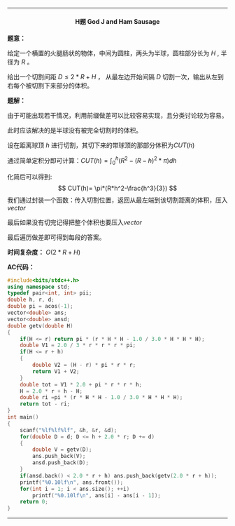 <hr>

#### <center>H题 God J and Ham Sausage </center>

**题意：**

给定一个横置的火腿肠状的物体，中间为圆柱，两头为半球，圆柱部分长为 $H$ , 半径为 $R$ 。

给出一个切割间距 $D\leq 2 * R + H$ ， 从最左边开始间隔 $D$ 切割一次，输出从左到右每个被切割下来部分的体积。

**题解：**

由于可能出现若干情况，利用前缀做差可以比较容易实现，且分类讨论较为容易。

此时应该解决的是半球没有被完全切割时的体积。

设在距离球顶 $h$ 进行切割，其切下来的带球顶的那部分体积为$CUT(h)$

通过简单定积分即可计算：$CUT(h) = \int_{0}^{h}(R^2-(R-h)^2*\pi)dh$

化简后可以得到:
$$
CUT(h)= \pi*(R*h^2-\frac{h^3}{3})
$$
我们通过封装一个函数：传入切割位置，返回从最左端到该切割距离的体积，压入$vector$

最后如果没有切完记得把整个体积也要压入$vector$

最后遍历做差即可得到每段的答案。

**时间复杂度：** $O(2*R + H)$

**AC代码：**

```c++
#include<bits/stdc++.h>
using namespace std;   
typedef pair<int, int> pii;
double h, r, d;
double pi = acos(-1);
vector<double> ans;
vector<double> ansd;
double getv(double H)
{
	if(H <= r) return pi * (r * H * H - 1.0 / 3.0 * H * H * H);
	double V1 = 2.0 / 3 * r * r * r * pi;
	if(H <= r + h)
	{
		double V2 = (H - r) * pi * r * r;
		return V1 + V2;
	}
	double tot = V1 * 2.0 + pi * r * r * h;
	H = 2.0 * r + h - H;
	double ri =pi * (r * H * H - 1.0 / 3.0 * H * H * H);
	return tot - ri;
}
int main()
{
	scanf("%lf%lf%lf", &h, &r, &d);
	for(double D = d; D <= h + 2.0 * r; D += d)
	{
		double V = getv(D);
		ans.push_back(V);
		ansd.push_back(D);
	}
	if(ansd.back() < 2.0 * r + h) ans.push_back(getv(2.0 * r + h));
	printf("%0.10lf\n", ans.front());
	for(int i = 1; i < ans.size(); ++i)
		printf("%0.10lf\n", ans[i] - ans[i - 1]);
    return 0;
}
```



<hr>
